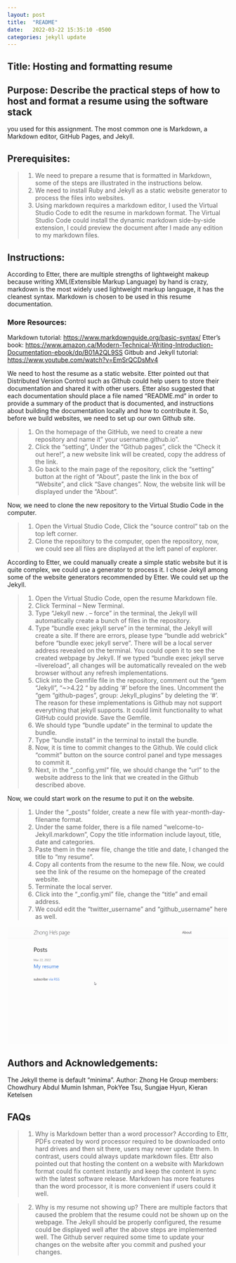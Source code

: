 ```yaml
---
layout: post
title:  "README"
date:   2022-03-22 15:35:10 -0500
categories: jekyll update
---
```

## Title: Hosting and formatting resume

## Purpose: Describe the practical steps of how to host and format a resume using the software stack
you used for this assignment. The most common one is Markdown, a Markdown editor,
GitHub Pages, and Jekyll.

## Prerequisites: 
>1. We need to prepare a resume that is formatted in Markdown, some of the steps are illustrated in the instructions below.  
>2. We need to install Ruby and Jekyll as a static website generator to process the files into websites.  
>3. Using markdown requires a markdown editor, I used the Virtual Studio Code to edit the resume in markdown format. The Virtual Studio Code could install the dynamic markdown side-by-side extension, I could preview the document after I made any edition to my markdown files.

## Instructions:
According to Etter, there are multiple strengths of lightweight makeup because writing XML(Extensible Markup Language) by hand is crazy, markdown is the most widely used lightweight markup language, it has the cleanest syntax. Markdown is chosen to be used in this resume documentation. 

### More Resources:
Markdown tutorial: https://www.markdownguide.org/basic-syntax/
Etter’s book: https://www.amazon.ca/Modern-Technical-Writing-Introduction-Documentation-ebook/dp/B01A2QL9SS
Gitbub and Jekyll tutorial: https://www.youtube.com/watch?v=EmSrQCDsMv4

We need to host the resume as a static website. Etter pointed out that Distributed Version Control such as Github could help users to store their documentation and shared it with other users. Etter also suggested that each documentation should place a file named “README.md” in order to provide a summary of the product that is documented, and instructions about building the documentation locally and how to contribute it. So, before we build websites, we need to set up our own Github site.

>1. On the homepage of the GitHub, we need to create a new repository and name it” your username.github.io”.  
>2. Click the “setting”, Under the “Github pages”, click the “Check it out here!”, a new website link will be created, copy the address of the link.  
>3. Go back to the main page of the repository, click the “setting” button at the right of “About”, paste the link in the box of “Website”, and click “Save changes”. Now, the website link will be displayed under the “About”.

Now, we need to clone the new repository to the Virtual Studio Code in the computer. 

>1. Open the Virtual Studio Code, Click the “source control” tab on the top left corner.  
>2. Clone the repository to the computer, open the repository, now, we could see all files are displayed at the left panel of explorer. 

According to Etter, we could manually create a simple static website but it is quite complex, we could use a generator to process it. I chose Jekyll among some of the website generators recommended by Etter. We could set up the Jekyll.

>1. Open the Virtual Studio Code, open the resume Markdown file.
>2. Click Terminal – New Terminal.  
>3. Type “Jekyll new . – force” in the terminal, the Jekyll will automatically create a bunch of files in the repository.  
>4. Type “bundle exec jekyll serve” in the terminal, the Jekyll will create a site. If there are errors, please type “bundle add webrick” before “bundle exec jekyll serve”. There will be a local server address revealed on the terminal. You could open it to see the created webpage by Jekyll. If we typed “bundle exec jekyll serve –livereload”, all changes will be automatically revealed on the web browser without any refresh implementations.  
>5. Click into the Gemfile file in the repository, comment out the “gem “Jekyll”, “~>4.22 “ by adding ‘#’ before the lines. Uncomment the “gem “github-pages”, group: Jekyll_plugins” by deleting the ‘#’. The reason for these implementations is Github may not support everything that jekyll supports. It could limit functionality to what GitHub could provide. Save the Gemfile.  
>6. We should type “bundle update” in the terminal to update the bundle.  
>7. Type “bundle install” in the terminal to install the bundle.  
>8. Now, it is time to commit changes to the Github. We could click “commit” button on the source control panel and type messages to commit it.  
>9. Next, in the “_config.yml” file, we should change the “url” to the website address to the link that we created in the Github described above. 

Now, we could start work on the resume to put it on the website.
>1. Under the “_posts” folder, create a new file with year-month-day-filename format.  
>2. Under the same folder, there is a file named “welcome-to-Jekyll.markdown”, Copy the title information include layout, title, date and categories.
>3. Paste them in the new file, change the title and date, I changed the title to “my resume”.
>4. Copy all contents from the resume to the new file. Now, we could see the link of the resume on the homepage of the created website.  
>5. Terminate the local server.  
>6. Click into the “_config.yml” file, change the “title” and email address.   
>7. We could edit the “twitter_username” and “github_username” here as well. 

![animated resume](/assets/resume_animated.gif)

## Authors and Acknowledgements: 
The Jekyll theme is default “minima”.
Author: Zhong He
Group members: Chowdhury Abdul Mumin Ishman, PokYee Tsu, Sungjae Hyun, Kieran Ketelsen

## FAQs
>1. Why is Markdown better than a word processor?
According to Ettr, PDFs created by word processor required to be downloaded onto hard drives and then sit there, users may never update them. In contrast, users could always update markdown files. Ettr also pointed out that hosting the content on a website with Markdown format could fix content instantly and keep the content in sync with the latest software release. Markdown has more features than the word processor, it is more convenient if users could it well.

>2. Why is my resume not showing up?
There are multiple factors that caused the problem that the resume could not be shown up on the webpage. The Jekyll should be properly configured, the resume could be displayed well after the above steps are implemented well. The Github server required some time to update your changes on the website after you commit and pushed your changes.



